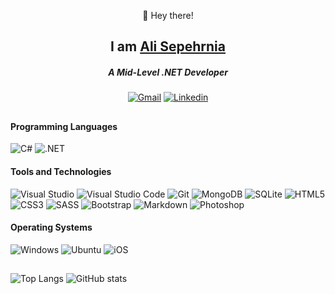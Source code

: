 <div align="center">
  
👋 Hey there!

## I am [Ali Sepehrnia](https://sepehrnia.net)

##### A Mid-Level .NET Developer

[![Gmail](https://img.shields.io/badge/alisepehrnia77@gmail.com-EA4335?style=for-the-badge&logo=gmail&logoColor=white)](mailto:alisepehrnia77@gmail.com)
[![Linkedin](https://img.shields.io/badge/Ali_Sepehrnia-0077b5?style=for-the-badge&logo=Linkedin&logoColor=white)](https://www.linkedin.com/in/alisepehrnia) 
  
<!--[![Stack Overflow](https://img.shields.io/badge/Ali_Sepehrnia-F58025?style=for-the-badge&logo=stack-overflow&logoColor=white)()-->
  
</div>

##
  
#### **Programming Languages**

![C#](https://img.shields.io/badge/C%23-239120?style=for-the-badge&logo=c-sharp&logoColor=white)
![.NET](https://img.shields.io/badge/.NET-5C2D91?style=for-the-badge&logo=.net&logoColor=white)

#### **Tools and Technologies**
  
![Visual Studio](https://img.shields.io/badge/Visual_Studio-5C2D91?style=for-the-badge&logo=visualstudio&logoColor=white)
![Visual Studio Code](https://img.shields.io/badge/Visual_Studio_Code-007ACC?style=for-the-badge&logo=Visual-Studio-Code&logoColor=white)
![Git](https://img.shields.io/badge/Git-F05032?style=for-the-badge&logo=Git&logoColor=white)
![MongoDB](https://img.shields.io/badge/MongoDB-4EA94B?style=for-the-badge&logo=mongodb&logoColor=white)
![SQLite](https://img.shields.io/badge/SQLite-07405E?style=for-the-badge&logo=sqlite&logoColor=white)
![HTML5](https://img.shields.io/badge/HTML5-E34F26?style=for-the-badge&logo=html5&logoColor=white)
![CSS3](https://img.shields.io/badge/CSS3-1572B6?style=for-the-badge&logo=css3&logoColor=white)
![SASS](https://img.shields.io/badge/Sass-CC6699?style=for-the-badge&logo=sass&logoColor=white)
![Bootstrap](https://img.shields.io/badge/Bootstrap-563D7C?style=for-the-badge&logo=bootstrap&logoColor=white)
![Markdown](https://img.shields.io/badge/Markdown-black?style=for-the-badge&logo=Markdown&logoColor=white)
![Photoshop](https://img.shields.io/badge/Phtoshop-31A8FF?style=for-the-badge&logo=adobephotoshop&logoColor=white)
  
#### **Operating Systems**
  
![Windows](https://img.shields.io/badge/Windows-0078D6?style=for-the-badge&logo=windows&logoColor=white)
![Ubuntu](https://img.shields.io/badge/Ubuntu-E95420?style=for-the-badge&logo=ubuntu&logoColor=white)
![iOS](https://img.shields.io/badge/iOS-000000?style=for-the-badge&logo=ios&logoColor=white)
  
##

<!--![Top Langs](https://github-readme-stats.vercel.app/api/top-langs/?username=alisepehrnia&hide=javascript,html,css&layout=compact)-->
![Top Langs](https://github-readme-stats.vercel.app/api/top-langs/?username=alisepehrnia&layout=compact&theme=dark)
![GitHub stats](https://github-readme-stats.vercel.app/api?username=alisepehrnia&count_private=true&show_icons=true&theme=dark)
